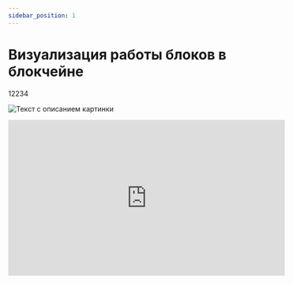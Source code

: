```yaml
---
sidebar_position: 1
---
```


# Визуализация работы блоков в блокчейне

12234

<img src="https://disk.yandex.ru/i/0KxPijFzyt5MrA" alt="Текст с описанием картинки"></img>
    
<iframe
    width="560"
    height="315"
    src="https://www.youtube.com/watch?v=pbmqlwH3i_g"
    frameborder="0"
    allow="autoplay; accelerometer; clipboard-write; encrypted-media; gyroscope; picture-in-picture; web-share; fullscreen"
>
</iframe>
